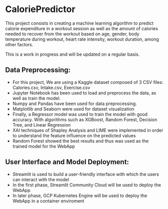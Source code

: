 # CaloriePredictor
This project consists in creating a machine learning algorithm to predict calorie expenditure in a workout session as well as the amount of calories needed to recover from the workout based on age, gender, body temperature during workout, heart rate intensity, workout duration, among other factors.

This is a work in progress and will be updated on a regular basis.


## Data Preprocessing: 
 - For this project, We are using a Kaggle dataset composed of 3 CSV files: Calories.csv, Intake.csv, Exercise.csv
 - Jupyter Notebook has been used to load and preprocess the data, as well as train the model.
 - Numpy and Pandas have been used for data preprocessing.
 - Matplotlib and Seaborn were used for dataset visualization
 - Finally, a Regressor model was used to train the model with good accuracy. With algorithms such as XGBoost, Random Forest, Decision Tree, and Linear Regression
 - XAI techniques of Shapley Analysis and LIME were implemented in order to understand the feature influence on the predicted values
 - Random Forest showed the best results and thus was used as the trained model for the WebApp

## User Interface and Model Deployment:
 - Streamlit is used to build a user-friendly interface with which the users can interact with the model
 - In the first phase, Streamlit Community Cloud will be used to deploy the WebApp
 - In later phase, GCP Kubernetes Engine will be used to deploy the WebApp in a container enviroment
